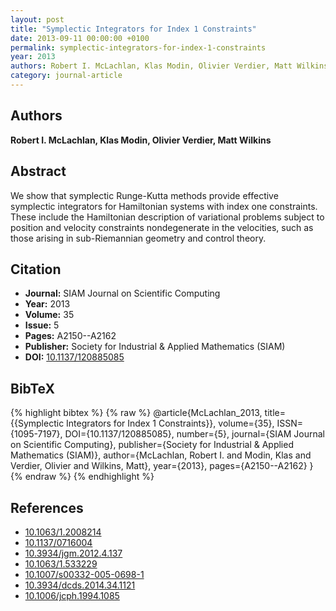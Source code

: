 ```yaml
---
layout: post
title: "Symplectic Integrators for Index 1 Constraints"
date: 2013-09-11 00:00:00 +0100
permalink: symplectic-integrators-for-index-1-constraints
year: 2013
authors: Robert I. McLachlan, Klas Modin, Olivier Verdier, Matt Wilkins
category: journal-article
---
```

 
## Authors
**Robert I. McLachlan, Klas Modin, Olivier Verdier, Matt Wilkins**
 
## Abstract
We show that symplectic Runge-Kutta methods provide effective symplectic integrators for Hamiltonian systems with index one constraints. These include the Hamiltonian description of variational problems subject to position and velocity constraints nondegenerate in the velocities, such as those arising in sub-Riemannian geometry and control theory.
 
## Citation
- **Journal:** SIAM Journal on Scientific Computing
- **Year:** 2013
- **Volume:** 35
- **Issue:** 5
- **Pages:** A2150--A2162
- **Publisher:** Society for Industrial & Applied Mathematics (SIAM)
- **DOI:** [10.1137/120885085](https://doi.org/10.1137/120885085)
 
## BibTeX
{% highlight bibtex %}
{% raw %}
@article{McLachlan_2013,
  title={{Symplectic Integrators for Index 1 Constraints}},
  volume={35},
  ISSN={1095-7197},
  DOI={10.1137/120885085},
  number={5},
  journal={SIAM Journal on Scientific Computing},
  publisher={Society for Industrial & Applied Mathematics (SIAM)},
  author={McLachlan, Robert I. and Modin, Klas and Verdier, Olivier and Wilkins, Matt},
  year={2013},
  pages={A2150--A2162}
}
{% endraw %}
{% endhighlight %}
 
## References
- [10.1063/1.2008214](https://doi.org/10.1063/1.2008214)
- [10.1137/0716004](https://doi.org/10.1137/0716004)
- [10.3934/jgm.2012.4.137](https://doi.org/10.3934/jgm.2012.4.137)
- [10.1063/1.533229](https://doi.org/10.1063/1.533229)
- [10.1007/s00332-005-0698-1](https://doi.org/10.1007/s00332-005-0698-1)
- [10.3934/dcds.2014.34.1121](https://doi.org/10.3934/dcds.2014.34.1121)
- [10.1006/jcph.1994.1085](https://doi.org/10.1006/jcph.1994.1085)

